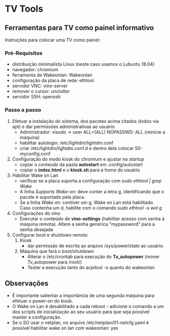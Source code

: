 # TV Tools

## Ferramentas para TV como painel informativo

Instruções para colocar uma TV como painel:

### Pré-Requisitos
* distribuição minimalista Linux (neste caso usamos o Lubuntu 18.04)
* navegador: chromium
* ferramenta de Wakeonlan: Wakeonlan
* configuração da placa de rede: ethtool
* servidor VNC: vino-server
* remover o cursor: unclutter
* servidor SSH: openssh





### Passo a passo
1. Efetuar a instalação do sistema, dos pacotes acima citados (todos via apt) e dar permissões administrativas ao
   usuário
   - Administrador: visudo -> user ALL=(ALL) NOPASSWD: ALL (reinicie a máquina)
   - habilitar autologin: /etc/lightdm/lightdm.conf
   - criar /etc/lightdm/lightdm.conf.d e dentro dela colocar 50-myconfig.conf
2. Configuração do modo kiosk do chromium e ajustar no _startup_
   - copiar o conteúdo da pasta **autostart** em .config/autostart
   - copiar o **index.html** e o **kiosk.sh** para a home do usuário
3. Habilitar Wake on Lan
   - verificar se a placa suporta a configuração com _sudo ethtool <identificador da placa> | grep Wake_
   - A linha _Supports Wake-on: <letters>_ deve conter a letra g, identificando que o pacote é suportado pela placa.
   - Se a linha _Wake on: <letters>_ contiver um g, Wake on Lan está habilitado. Caso contenha um d, habilite com o
       comando _sudo ethtool -s <identificador da placa> wol g_
4. Configurações do vino
   - Executar o conteúdo de **vino-settings** (habilitar acesso com senha à máquina remota). Altere a senha genérica
       "mypassword" para a senha desejada
5. Configurar boot e shutdown remoto 
   1. Kiosk
      - dar permissão de escrita ao arquivo /sys/power/state ao usuário.
   2. Máquina que fará o boot/shutdown
      - Alterar o /etc/crontab para execução do __Tv_autopower__ (mover Tv_autopower para /root/)
      - Testar a execução tanto do acpitool -s quanto do wakeonlan


## Observações
- É importante salientar a importância de uma segunda máquina para efetuar o power-on do kiosk.
- O Wake on Lan é desabilitado a cada reboot - adicione o comando a um dos scripts de inicialização ao seu usuário para que seja possível manter a configuração.
- Se o SO usar o netplan, no arquivo /etc/netplan/01-netcfg.yaml é possível habilitar wake on lan com wakeonlan: yes
